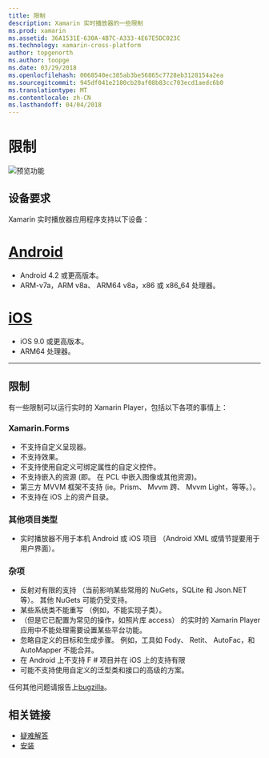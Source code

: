 ```yaml
---
title: 限制
description: Xamarin 实时播放器的一些限制
ms.prod: xamarin
ms.assetid: 36A1531E-630A-4B7C-A333-4E67E5DC023C
ms.technology: xamarin-cross-platform
author: topgenorth
ms.author: toopge
ms.date: 03/29/2018
ms.openlocfilehash: 0068540ec385ab3be56865c7728eb3128154a2ea
ms.sourcegitcommit: 945df041e2180cb20af08b83cc703ecd1aedc6b0
ms.translationtype: MT
ms.contentlocale: zh-CN
ms.lasthandoff: 04/04/2018
---
```

# <a name="limitations"></a>限制

![预览功能](~/media/shared/preview.png)

## <a name="device-requirements"></a>设备要求
Xamarin 实时播放器应用程序支持以下设备：

# <a name="androidtabandroid"></a>[Android](#tab/android)

- Android 4.2 或更高版本。
- ARM-v7a，ARM v8a、 ARM64 v8a，x86 或 x86_64 处理器。

# <a name="iostabios"></a>[iOS](#tab/ios)

- iOS 9.0 或更高版本。
- ARM64 处理器。

-----

## <a name="limitations"></a>限制

有一些限制可以运行实时的 Xamarin Player，包括以下各项的事情上：

### <a name="xamarinforms"></a>Xamarin.Forms
- 不支持自定义呈现器。
- 不支持效果。
- 不支持使用自定义可绑定属性的自定义控件。
- 不支持嵌入的资源 (即。 在 PCL 中嵌入图像或其他资源)。
- 第三方 MVVM 框架不支持 (ie。Prism、 Mvvm 跨、 Mvvm Light，等等。）。
- 不支持在 iOS 上的资产目录。

### <a name="other-project-types"></a>其他项目类型
- 实时播放器不用于本机 Android 或 iOS 项目 （Android XML 或情节提要用于用户界面）。

### <a name="misc"></a>杂项
- 反射对有限的支持 （当前影响某些常用的 NuGets，SQLite 和 Json.NET 等）。 其他 NuGets 可能仍受支持。
- 某些系统类不能重写 （例如，不能实现子类）。
- （但是它已配置为常见的操作，如照片库 access） 的实时的 Xamarin Player 应用中不能处理需要设置某些平台功能。
- 忽略自定义的目标和生成步骤。 例如，工具如 Fody、 Retit、 AutoFac，和 AutoMapper 不能合并。
- 在 Android 上不支持 F # 项目并在 iOS 上的支持有限
- 可能不支持使用自定义的泛型类和接口的高级的方案。

任何其他问题请报告上[bugzilla](https://aka.ms/live-player-report-issue)。


## <a name="related-links"></a>相关链接

- [疑难解答](~/tools/live-player/troubleshooting.md)
- [安装](~/tools/live-player/install.md)

